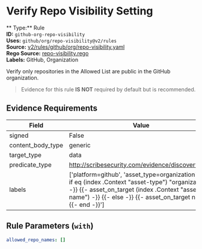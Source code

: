 # Verify Repo Visibility Setting  
** Type:** Rule  
**ID:** `github-org-repo-visibility`  
**Uses:** `github/org/repo-visibility@v2/rules`  
**Source:** [v2/rules/github/org/repo-visibility.yaml](https://github.com/scribe-public/sample-policies/v2/rules/github/org/repo-visibility.yaml)  
**Rego Source:** [repo-visibility.rego](https://github.com/scribe-public/sample-policies/v2/rules/github/org/repo-visibility.rego)  
**Labels:** GitHub, Organization  

Verify only repositories in the Allowed List are public in the GitHub organization.

> Evidence for this rule **IS NOT** required by default but is recommended.


## Evidence Requirements  
| Field | Value |
|-------|-------|
| signed | False |
| content_body_type | generic |
| target_type | data |
| predicate_type | http://scribesecurity.com/evidence/discovery/v0.1 |
| labels | ['platform=github', 'asset_type=organization', '{{- if eq (index .Context "asset-type") "organization" -}} {{- asset_on_target (index .Context "asset-name") -}} {{- else -}} {{- asset_on_target nil -}} {{- end -}}'] |

## Rule Parameters (`with`)  
```yaml
allowed_repo_names: []
```

